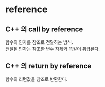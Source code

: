 # reference

## C++ 의 call by reference
함수의 인자를 참조로 전달하는 방식.  
전달된 인자는 참조한 변수 자체와 똑같이 취급된다.

## C++ 의 return by reference
함수의 리턴값을 참조로 반환한다.
